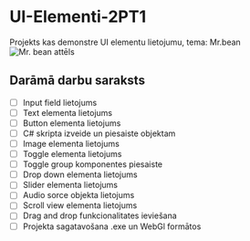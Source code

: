 # UI-Elementi-2PT1
Projekts kas demonstre UI elementu lietojumu, tema: Mr.bean
![Mr. bean attēls](https://th.bing.com/th/id/R.fb5e2438769f68a43ed490da455921e4?rik=DGzawGMQwCx6Ag&riu=http%3a%2f%2fwww.kidzcoolit.com%2fwp-content%2fuploads%2f2015%2f09%2fmr-bean.jpg&ehk=YIV6oUqjnlpLTHyqXR0oWH5abiEe6thNgMpLWYImQ2M%3d&risl=&pid=ImgRaw&r=0)

## Darāmā darbu saraksts
- [ ] Input field lietojums
- [ ] Text elementa lietojums
- [ ] Button elementa lietojums
- [ ] C# skripta izveide un piesaiste objektam
- [ ] Image elementa lietojums
- [ ] Toggle elementa lietojums
- [ ] Toggle group komponentes piesaiste
- [ ] Drop down elementa lietojums
- [ ] Slider elementa lietojums
- [ ] Audio sorce objekta lietojums
- [ ] Scroll view elementa lietojums
- [ ] Drag and drop funkcionalitates ieviešana
- [ ] Projekta sagatavošana .exe un WebGl formātos

